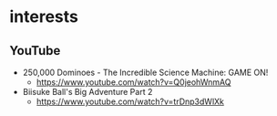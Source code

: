 # interests
## YouTube
* 250,000 Dominoes - The Incredible Science Machine: GAME ON!
  * https://www.youtube.com/watch?v=Q0jeohWnmAQ
* Biisuke Ball's Big Adventure Part 2
  * https://www.youtube.com/watch?v=trDnp3dWlXk
